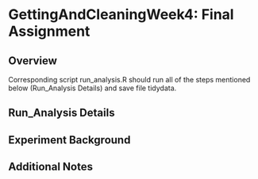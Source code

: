 # GettingAndCleaningWeek4: Final Assignment

## Overview

Corresponding script run_analysis.R should run all of the steps mentioned below (Run_Analysis Details) and save file tidydata.

##  Run_Analysis Details



##  Experiment Background



##  Additional Notes
